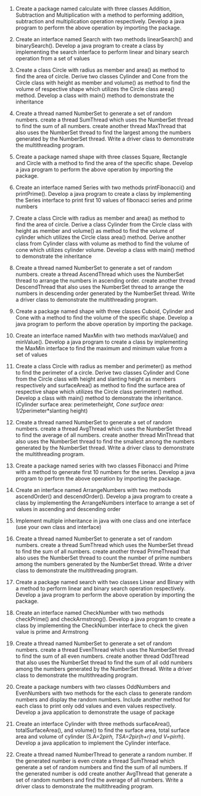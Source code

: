 1. Create a package named calculate with three classes Addition, Subtraction and Multiplication with a method to performing addition, subtraction and multiplication operation respectively. Develop a java program to perform the above operation by importing the package.

2. Create an interface named Search with two methods linearSearch() and binarySearch(). Develop a java program to create a class by implementing the search interface to perform linear and binary search operation from a set of values

3. Create a class Circle with radius as member and area() as method to find the area of circle. Derive two classes Cylinder and Cone from the Circle class with height as member and volume() as method to find the volume of respective shape which utilizes the Circle class area() method. Develop a class with main() method to demonstrate the inheritance

4. Create a thread named NumberSet to generate a set of random numbers. create a thread SumThread which uses the NumberSet thread to find the sum of all numbers. create another thread MaxThread that also uses the NumberSet thread to find the largest among the numbers generated by the NumberSet thread. Write a driver class to demonstrate the multithreading program.

5. Create a package named shape with three classes Square, Rectangle and Circle with a method to find the area of the specific shape. Develop a java program to perform the above operation by importing the package.

6. Create an interface named Series with two methods printFibonacci() and printPrime(). Develop a java program to create a class by implementing the Series interface to print first 10 values of fibonacci series and prime numbers

7. Create a class Circle with radius as member and area() as method to find the area of circle. Derive a class Cylinder from the Circle class with height as member and volume() as method to find the volume of cylinder which utilizes the Circle class area() method. Derive another class from Cylinder class with volume as method to find the volume of cone which utilizes cylinder volume. Develop a class with main() method to demonstrate the inheritance

8. Create a thread named NumberSet to generate a set of random numbers. create a thread AscendThread which uses the NumberSet thread to arrange the numbers in ascending order. create another thread DescendThread that also uses the NumberSet thread to arrange the numbers in descending order generated by the NumberSet thread. Write a driver class to demonstrate the multithreading program.

9. Create a package named shape with three classes Cuboid, Cylinder and Cone with a method to find the volume of the specific shape. Develop a java program to perform the above operation by importing the package.

10. Create an interface named MaxMin with two methods maxValue() and minValue(). Develop a java program to create a class by implementing the MaxMin interface to find the maximum and minimum value from a set of values

11. Create a class Circle with radius as member and perimeter() as method to find the perimeter of a circle. Derive two classes Cylinder and Cone from the Circle class with height and slanting height as members respectively and surfaceArea() as method to find the surface area of respective shape which utilizes the Circle class perimeter() method. Develop a class with main() method to demonstrate the inheritance. (Cylinder surface area: perimeter*height, Cone surface area: 1/2*perimeter*slanting height)

12. Create a thread named NumberSet to generate a set of random numbers. create a thread AvgThread which uses the NumberSet thread to find the average of all numbers. create another thread MinThread that also uses the NumberSet thread to find the smallest among the numbers generated by the NumberSet thread. Write a driver class to demonstrate the multithreading program.

13. Create a package named series with two classes Fibonacci and Prime with a method to generate first 10 numbers for the series. Develop a java program to perform the above operation by importing the package.

14. Create an interface named ArrangeNumbers with two methods ascendOrder() and descendOrder(). Develop a java program to create a class by implementing the ArrangeNumbers interface to arrange a set of values in ascending and descending order

15. Implement multiple inheritance in java with one class and one interface (use your own class and interface)

16. Create a thread named NumberSet to generate a set of random numbers. create a thread SumThread which uses the NumberSet thread to find the sum of all numbers. create another thread PrimeThread that also uses the NumberSet thread to count the number of prime numbers among the numbers generated by the NumberSet thread. Write a driver class to demonstrate the multithreading program.

17. Create a package named search with two classes Linear and Binary with a method to perform linear and binary search operation respectively. Develop a java program to perform the above operation by importing the package.

18. Create an interface named CheckNumber with two methods checkPrime() and checkArmstrong(). Develop a java program to create a class by implementing the CheckNumber interface to check the given value is prime and Armstrong

19. Create a thread named NumberSet to generate a set of random numbers. create a thread EvenThread which uses the NumberSet thread to find the sum of all even numbers. create another thread OddThread that also uses the NumberSet thread to find the sum of all odd numbers among the numbers generated by the NumberSet thread. Write a driver class to demonstrate the multithreading program.

20. Create a package numbers with two classes OddNumbers and EvenNumbers with two methods for the each class to generate random numbers and display the random numbers. Include another method for each class to print only odd values and even values respectively. Develop a java application to demonstrate the usage of package

21. Create an interface Cylinder with three methods surfaceArea(), totalSurfaceArea(), and volume() to find the surface area, total surface area and volume of cylinder (S.A=2*pi*r*h, TSA=2*pi*r(h+r) and V=pi*r*r*h). Develop a java application to implement the Cylinder interface.

22. Create a thread named NumberThread to generate a random number. If the generated number is even create a thread SumThread which generate a set of random numbers and find the sum of all numbers. If the generated number is odd create another AvgThread that generate a set of random numbers and find the average of all numbers. Write a driver class to demonstrate the multithreading program.
